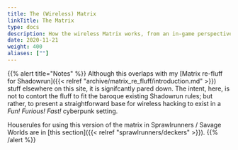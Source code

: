 ```yaml
---
title: The (Wireless) Matrix
linkTitle: The Matrix
type: docs
description: How the wireless Matrix works, from an in-game perspective
date: 2020-11-21
weight: 400
aliases: [""]
---
```


{{% alert title="Notes" %}}
Although this overlaps with my [Matrix re-fluff for Shadowrun]({{< relref "archive/matrix_re_fluff/introduction.md" >}}) stuff elsewhere on this site, it is signifcantly pared down. The intent, here, is not to contort the fluff to fit the baroque existing Shadowrun rules; but rather, to present a straightforward base for wireless hacking to exist in a _Fun! Furious! Fast!_ cyberpunk setting.

Houserules for using this version of the matrix in Sprawlrunners / Savage Worlds are in [this section]({{< relref "sprawlrunners/deckers" >}}).
{{% /alert %}} 